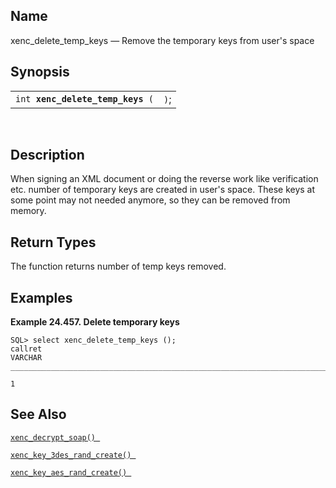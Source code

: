 <div>

<div>

</div>

<div>

## Name

xenc_delete_temp_keys — Remove the temporary keys from user's space

</div>

<div>

## Synopsis

<div>

|                                       |      |
|---------------------------------------|------|
| `int `**`xenc_delete_temp_keys`**` (` | `)`; |

<div>

 

</div>

</div>

</div>

<div>

## Description

When signing an XML document or doing the reverse work like verification
etc. number of temporary keys are created in user's space. These keys at
some point may not needed anymore, so they can be removed from memory.

</div>

<div>

## Return Types

The function returns number of temp keys removed.

</div>

<div>

## Examples

<div>

**Example 24.457. Delete temporary keys**

<div>

``` screen
SQL> select xenc_delete_temp_keys ();
callret
VARCHAR
_______________________________________________________________________________

1
```

</div>

</div>

  

</div>

<div>

## See Also

<a href="fn_xenc_decrypt_soap.html" class="link"
title="xenc_decrypt_soap"><code
class="function">xenc_decrypt_soap() </code></a>

<a href="fn_xenc_key_3des_rand_create.html" class="link"
title="xenc_key_3DES_rand_create"><code
class="function">xenc_key_3des_rand_create() </code></a>

<a href="fn_xenc_key_aes_rand_create.html" class="link"
title="xenc_key_AES_rand_create"><code
class="function">xenc_key_aes_rand_create() </code></a>

</div>

</div>
